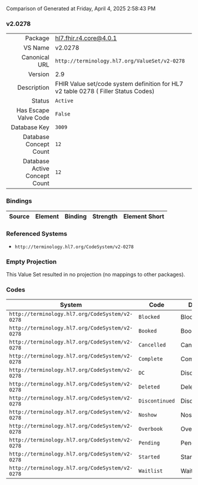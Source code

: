 Comparison of 
Generated at Friday, April 4, 2025 2:58:43 PM

### v2.0278

|      |     |
| ---: | --- |
| Package | hl7.fhir.r4.core@4.0.1 |
| VS Name | v2.0278 |
| Canonical URL | `http://terminology.hl7.org/ValueSet/v2-0278` |
| Version | 2.9 |
| Description | FHIR Value set/code system definition for HL7 v2 table 0278 ( Filler Status Codes) |
| Status | `Active` |
| Has Escape Valve Code | `False` |
| Database Key | `3009` |
| Database Concept Count | `12` |
| Database Active Concept Count | `12` |
### Bindings

| Source | Element | Binding | Strength | Element Short |
| ------ | ------- | ------- | -------- | ------------- |

### Referenced Systems

* `http://terminology.hl7.org/CodeSystem/v2-0278`
### Empty Projection

This Value Set resulted in no projection (no mappings to other packages).

### Codes

| System | Code | Display |
| ------ | ---- | ------- |
| `http://terminology.hl7.org/CodeSystem/v2-0278` | `Blocked` | Blocked |
| `http://terminology.hl7.org/CodeSystem/v2-0278` | `Booked` | Booked |
| `http://terminology.hl7.org/CodeSystem/v2-0278` | `Cancelled` | Cancelled |
| `http://terminology.hl7.org/CodeSystem/v2-0278` | `Complete` | Complete |
| `http://terminology.hl7.org/CodeSystem/v2-0278` | `DC` | Discontinued |
| `http://terminology.hl7.org/CodeSystem/v2-0278` | `Deleted` | Deleted |
| `http://terminology.hl7.org/CodeSystem/v2-0278` | `Discontinued` | Discontinued |
| `http://terminology.hl7.org/CodeSystem/v2-0278` | `Noshow` | Noshow |
| `http://terminology.hl7.org/CodeSystem/v2-0278` | `Overbook` | Overbook |
| `http://terminology.hl7.org/CodeSystem/v2-0278` | `Pending` | Pending |
| `http://terminology.hl7.org/CodeSystem/v2-0278` | `Started` | Started |
| `http://terminology.hl7.org/CodeSystem/v2-0278` | `Waitlist` | Waitlist |
